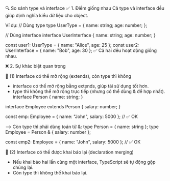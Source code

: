 🔍 So sánh type và interface
✅ 1. Điểm giống nhau
Cả type và interface đều giúp định nghĩa kiểu dữ liệu cho object.

Ví dụ:
// Dùng type
type UserType = {
  name: string;
  age: number;
};

// Dùng interface
interface UserInterface {
  name: string;
  age: number;
}

const user1: UserType = { name: "Alice", age: 25 };
const user2: UserInterface = { name: "Bob", age: 30 };
✅  Cả hai đều hoạt động giống nhau.


❌ 2. Sự khác biệt quan trọng

🔹 (1) Interface có thể mở rộng (extends), còn type thì không
* interface có thể mở rộng bằng extends, giúp tái sử dụng tốt hơn.
* type thì không thể mở rộng trực tiếp (nhưng có thể dùng & để hợp nhất).
interface Person {
  name: string;
}

interface Employee extends Person {
  salary: number;
}

const emp: Employee = { name: "John", salary: 5000 }; // ✅ OK

--> Còn type thì phải dùng toán tử &:
type Person = { name: string };
type Employee = Person & { salary: number };

const emp2: Employee = { name: "John", salary: 5000 }; // ✅ OK


🔹 (2) Interface có thể được khai báo lại (declaration merging)
* Nếu khai báo hai lần cùng một interface, TypeScript sẽ tự động gộp chúng lại.
* Còn type thì không thể khai báo lại.